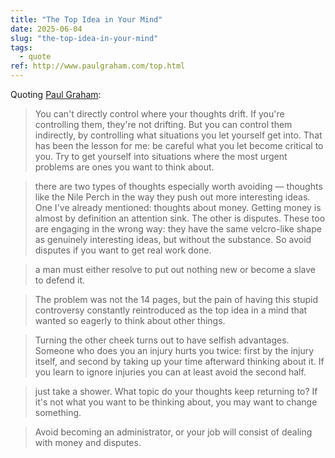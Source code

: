 ```yaml
---
title: "The Top Idea in Your Mind"
date: 2025-06-04
slug: "the-top-idea-in-your-mind"
tags:
  - quote
ref: http://www.paulgraham.com/top.html
---
```


Quoting [Paul Graham](http://www.paulgraham.com/top.html):

> You can&#39;t directly control where your thoughts drift. If you&#39;re controlling them, they&#39;re not drifting. But you can control them indirectly, by controlling what situations you let yourself get into. That has been the lesson for me: be careful what you let become critical to you. Try to get yourself into situations where the most urgent problems are ones you want to think about.

> there are two types of thoughts especially worth avoiding — thoughts like the Nile Perch in the way they push out more interesting ideas. One I&#39;ve already mentioned: thoughts about money. Getting money is almost by definition an attention sink. The other is disputes. These too are engaging in the wrong way: they have the same velcro-like shape as genuinely interesting ideas, but without the substance. So avoid disputes if you want to get real work done.

> a man must either resolve to put out nothing new or become a slave to defend it.

> The problem was not the 14 pages, but the pain of having this stupid controversy constantly reintroduced as the top idea in a mind that wanted so eagerly to think about other things.

> Turning the other cheek turns out to have selfish advantages. Someone who does you an injury hurts you twice: first by the injury itself, and second by taking up your time afterward thinking about it. If you learn to ignore injuries you can at least avoid the second half.

> just take a shower. What topic do your thoughts keep returning to? If it&#39;s not what you want to be thinking about, you may want to change something.

> Avoid becoming an administrator, or your job will consist of dealing with money and disputes.
